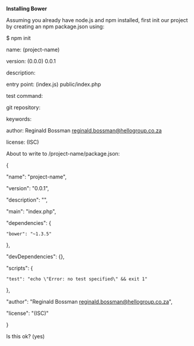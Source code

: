
<strong>Installing Bower</strong>

Assuming you already have node.js and npm installed, first init our project by creating an npm package.json using:

$ npm init 

name: (project-name)

version: (0.0.0) 0.0.1

description:

entry point: (index.js) public/index.php

test command:

git repository:

keywords:

author: Reginald Bossman <reginald.bossman@hellogroup.co.za>

license: (ISC)

About to write to <path>/project-name/package.json:

{

  "name": "project-name",

  "version": "0.0.1",

  "description": "",

  "main": "index.php",

  "dependencies": {

    "bower": "~1.3.5"

  },

  "devDependencies": {},

  "scripts": {

    "test": "echo \"Error: no test specified\" && exit 1"

  },

  "author": "Reginald Bossman <reginald.bossman@hellogroup.co.za>",

  "license": "(ISC)"

}

Is this ok? (yes)

